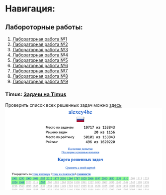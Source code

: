 # Навигация:

## Лабороторные работы:
1) [Лабораторная работа №1](https://github.com/StupidFraid/javaBasicLab/tree/master/src/Lab_1)
2) [Лабораторная работа №2](https://github.com/StupidFraid/javaBasicLab/tree/master/src/Lab_2)
3) [Лабораторная работа №3](https://github.com/StupidFraid/javaBasicLab/tree/master/src/Lab_3) 
4) [Лабораторная работа №4](https://github.com/StupidFraid/javaBasicLab/tree/master/src/Lab_4)
5) [Лабораторная работа №5](https://github.com/StupidFraid/javaBasicLab/tree/master/src/Lab_5)
6) [Лабораторная работа №6](https://github.com/StupidFraid/javaBasicLab/tree/master/src/Lab_6)
7) [Лабораторная работа №7](https://github.com/StupidFraid/javaBasicLab/tree/master/src/Lab_7)
8) [Лабораторная работа №8](https://github.com/StupidFraid/javaBasicLab/tree/master/src/Lab_8)
9) [Лабораторная работа №9](https://github.com/StupidFraid/javaBasicLab/tree/master/src/Lab_9)

### Timus: [Задачи на Timus](https://github.com/StupidFraid/javaBasicLab/tree/master/src/timus)
Проверить список всех решенных задач можно [здесь](https://acm.timus.ru/author.aspx?id=350825)
![Линчый  результат из ЛК Timus](img/img.png)